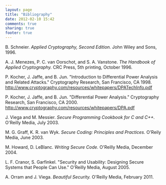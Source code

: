 ```yaml
---
layout: page
title: "Bibliography"
date: 2012-02-10 15:42
comments: true
sharing: true
footer: true
---
```


B. Schneier. *Applied Cryptography, Second Edition.* John Wiley and Sons, 1996.

A. J. Menezes, P. C. van Oorschot, and S. A. Vanstone. *The Handbook of Applied
Cryptography.* CRC Press, 5th printing, October 1996.

P. Kocher, J. Jaffe, and B. Jun. "Introduction to Differential
Power Analysis and Related Attacks." Cryptography Research, San Francisco, CA
1998. http://www.cryptography.com/resources/whitepapers/DPATechInfo.pdf

P. Kocher, J. Jaffe, and B. Jun. "Differential Power Analysis."
Cryptography Research, San Francisco, CA 2000.
http://www.cryptography.com/resources/whitepapers/DPA.pdf

J. Viega and M. Messier. *Secure Programming Cookbook for C and C++.* O'Reilly Media,
July 2003.

M. G. Graff, K. R. van Wyk. *Secure Coding: Principles and Practices.* O'Reily Media,
June 2003.

M. Howard, D. LeBlanc. *Writing Secure Code.* O'Reilly Media, December 2004.

L. F. Cranor, S. Garfinkel. "Security and Usability: Designing Secure Systems that People 
Can Use." O'Reilly Media, August 2005.

A. Orram and J. Viega. *Beautiful Security.* O'Reilly Media, February 2011.
